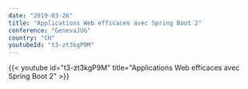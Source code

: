 ```yaml
---
date: "2019-03-26"
title: "Applications Web efficaces avec Spring Boot 2"
conference: "GenevaJUG"
country: "CH"
youtubeId: "t3-zt3kgP9M"
---
```


{{< youtube id="t3-zt3kgP9M" title="Applications Web efficaces avec Spring Boot 2" >}} 
